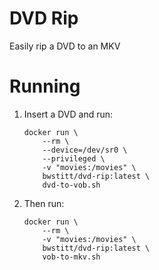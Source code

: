 # DVD Rip

Easily rip a DVD to an MKV

# Running

1. Insert a DVD and run:

    ```
    docker run \
        --rm \
        --device=/dev/sr0 \
        --privileged \
        -v "movies:/movies" \
        bwstitt/dvd-rip:latest \
        dvd-to-vob.sh
    ```

2. Then run:

    ```
    docker run \
        --rm \
        -v "movies:/movies" \
        bwstitt/dvd-rip:latest \
        vob-to-mkv.sh
    ```
